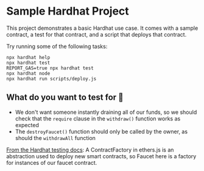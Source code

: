 # Sample Hardhat Project

This project demonstrates a basic Hardhat use case. It comes with a sample contract, a test for that contract, and a script that deploys that contract.

Try running some of the following tasks:

```shell
npx hardhat help
npx hardhat test
REPORT_GAS=true npx hardhat test
npx hardhat node
npx hardhat run scripts/deploy.js
```

## What do you want to test for 🤔

- We don't want someone instantly draining all of our funds, so we should check that the `require` clause in the `withdraw()` function works as expected
- The `destroyFaucet()` function should only be called by the owner, as should the `withdrawAll` function

[From the Hardhat testing docs](https://hardhat.org/tutorial/testing-contracts): A ContractFactory in ethers.js is an abstraction used to deploy new smart contracts, so Faucet here is a factory for instances of our faucet contract.
